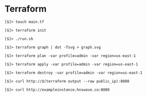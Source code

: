 # Terraform

`[$]> touch main.tf`

`[$]> terraform init`

`[$]> ./run.sh`

`[$]> terraform graph | dot -Tsvg > graph.svg`

`[$]> terraform plan -var profile=admin -var region=us-east-1`

`[$]> terraform apply -var profile=admin -var region=us-east-1`

`[$]> terraform destroy -var profile=admin -var region=us-east-1`

`[$]> curl http://$(terraform output --raw public_ip):8080`

`[$]> curl http://exampleinstance.hnswave.co:8080`
